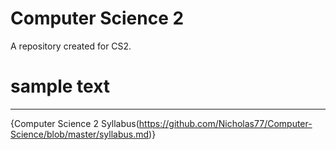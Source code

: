 # Computer Science 2
A repository created for CS2.
# sample text   
---
{Computer Science 2 Syllabus(https://github.com/Nicholas77/Computer-Science/blob/master/syllabus.md)}
